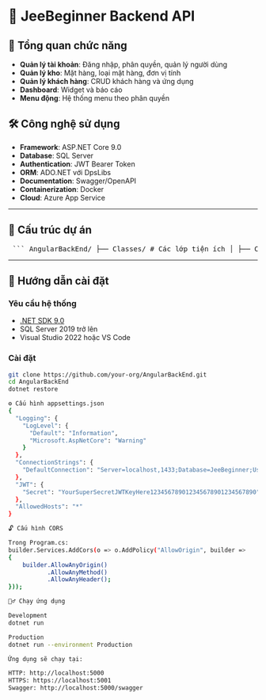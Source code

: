 # 🧠 JeeBeginner Backend API

## 🎯 Tổng quan chức năng

- **Quản lý tài khoản**: Đăng nhập, phân quyền, quản lý người dùng
- **Quản lý kho**: Mặt hàng, loại mặt hàng, đơn vị tính
- **Quản lý khách hàng**: CRUD khách hàng và ứng dụng
- **Dashboard**: Widget và báo cáo
- **Menu động**: Hệ thống menu theo phân quyền

## 🛠 Công nghệ sử dụng

- **Framework**: ASP.NET Core 9.0
- **Database**: SQL Server
- **Authentication**: JWT Bearer Token
- **ORM**: ADO.NET với DpsLibs
- **Documentation**: Swagger/OpenAPI
- **Containerization**: Docker
- **Cloud**: Azure App Service

---

## 📁 Cấu trúc dự án
<pre lang="markdown"> ``` AngularBackEnd/ ├── Classes/ # Các lớp tiện ích │ ├── Constant.cs │ ├── JsonResultCommon.cs │ ├── MessageReturnHelper.cs │ └── Common.cs ├── Controllers/ # API Controllers │ ├── AccountManagementController.cs │ ├── InventoryController.cs │ ├── MenuController.cs │ └── WidgetDashBoardController.cs ├── Models/ # Data models │ ├── Common/ │ ├── AccountManagement/ │ └── InventoryManagement/ ├── Services/ # Business logic │ ├── AccountManagement/ │ ├── Authorization/ │ └── CustomerManagement/ ├── Repositories/ # Data access layer ├── MiddleWare/ # Custom middleware │ ├── CheckPermission.cs │ ├── ErrorHandlingMiddleware.cs │ └── LoggingMiddleware.cs ├── DPS/ # External libraries (DLLs) └── wwwroot/uploads/ # File storage ``` </pre>

---

## 🚀 Hướng dẫn cài đặt

### Yêu cầu hệ thống

- [.NET SDK 9.0](https://dotnet.microsoft.com/)
- SQL Server 2019 trở lên
- Visual Studio 2022 hoặc VS Code

### Cài đặt

```bash
git clone https://github.com/your-org/AngularBackEnd.git
cd AngularBackEnd
dotnet restore

⚙️ Cấu hình appsettings.json
{
  "Logging": {
    "LogLevel": {
      "Default": "Information",
      "Microsoft.AspNetCore": "Warning"
    }
  },
  "ConnectionStrings": {
    "DefaultConnection": "Server=localhost,1433;Database=JeeBeginner;User=sa;Password=YourPassword;TrustServerCertificate=true;"
  },
  "JWT": {
    "Secret": "YourSuperSecretJWTKeyHere123456789012345678901234567890"
  },
  "AllowedHosts": "*"
}

🔓 Cấu hình CORS

Trong Program.cs:
builder.Services.AddCors(o => o.AddPolicy("AllowOrigin", builder =>
{
    builder.AllowAnyOrigin()
           .AllowAnyMethod()
           .AllowAnyHeader();
}));

🏃‍♂️ Chạy ứng dụng

Development
dotnet run

Production
dotnet run --environment Production

Ứng dụng sẽ chạy tại:

HTTP: http://localhost:5000
HTTPS: https://localhost:5001
Swagger: http://localhost:5000/swagger
